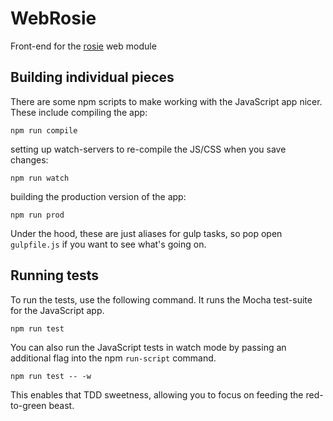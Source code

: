 # WebRosie

Front-end for the [rosie](https://github.com/PyForce/rosie) web module

## Building individual pieces

There are some npm scripts to make working with the JavaScript app nicer.
These include compiling the app:

```
npm run compile
```

setting up watch-servers to re-compile the JS/CSS when you save changes:

```
npm run watch
```

building the production version of the app:

```
npm run prod
```

Under the hood, these are just aliases for gulp tasks, so pop open `gulpfile.js`
if you want to see what's going on.

## Running tests

To run the tests, use the following command. It runs the Mocha
test-suite for the JavaScript app.

```
npm run test
```

You can also run the JavaScript tests in watch mode by passing an additional
flag into the npm `run-script` command.

```
npm run test -- -w
```

This enables that TDD sweetness, allowing you to focus on feeding the
red-to-green beast.


